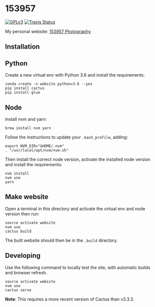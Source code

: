 153957
======

[![GPLv3](https://img.shields.io/badge/license-GPLv3-blue.svg)](https://github.com/153957/153957/blob/master/LICENSE)
[![Travis Status](http://img.shields.io/travis/153957/153957/master.svg)](https://travis-ci.org/153957/153957)

My personal website: [153957 Photography](https://arne.delaat.net)


Installation
------------

Python
------

Create a new virtual env with Python 3.6 and install the requirements:

    conda create -n website python=3.6 --yes
    pip install cactus
    pip install glue


Node
----

Install nvm and yarn:

    brew install nvm yarn

Follow the instructions to update your `.bash_profile`, adding:

    export NVM_DIR="$HOME/.nvm"
    . "/usr/local/opt/nvm/nvm.sh"

Then install the correct node version, activate the installed node
version and install the requirements:

    nvm install
    nvm use
    yarn


Make website
------------

Open a terminal in this directory and activate the virtual env and node version then run:

    source activate website
    nvm use
    cactus build

The built website should then be in the `.build` directory.


Developing
----------

Use the following command to locally test the site, with automatic
builds and browser refresh.

    source activate website
    nvm use
    cactus serve

**Note**: This requires a more recent version of Cactus than v3.3.3.
